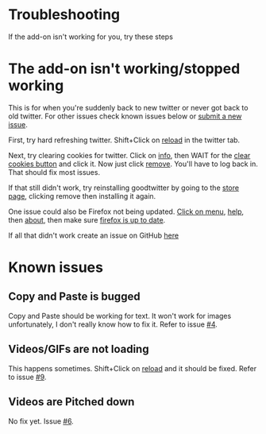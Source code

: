 # Troubleshooting
If the add-on isn't working for you, try these steps

# The add-on isn't working/stopped working
This is for when you're suddenly back to new twitter or never got back to old twitter.
For other issues check known issues below or [submit a new issue](https://github.com/ZusorCode/GoodTwitter/issues).

First, try hard refreshing twitter. Shift+Click on [reload](https://i.imgur.com/Eai0GOG.png) in the twitter tab.

Next, try clearing cookies for twitter. Click on [info](https://i.imgur.com/6Tpv9gY.png),
then WAIT for the [clear cookies button](https://i.imgur.com/VwNMUpm.png) and click it. Now just click [remove](https://i.imgur.com/ZykdWVt.png).
You'll have to log back in. That should fix most issues.

If that still didn't work, try reinstalling goodtwitter by going to the [store page](https://addons.mozilla.org/en-US/firefox/addon/goodtwitter/),
clicking remove then installing it again.

One issue could also be Firefox not being updated. [Click on menu](https://i.imgur.com/kLqsDJD.png), [help](https://i.imgur.com/ADRNJuH.png),
then [about](https://i.imgur.com/DDl1lic.png), then make sure [firefox is up to date](https://i.imgur.com/B53WtWW.png).

If all that didn't work create an issue on GitHub [here](https://github.com/ZusorCode/GoodTwitter/issues)
# Known issues
## Copy and Paste is bugged
Copy and Paste should be working for text. It won't work for images unfortunately, I don't really know how to fix it.
Refer to issue [#4](https://github.com/ZusorCode/GoodTwitter/issues/4).
## Videos/GIFs are not loading
This happens sometimes. Shift+Click on [reload](https://i.imgur.com/Eai0GOG.png) and it should be fixed.
Refer to issue [#9](https://github.com/ZusorCode/GoodTwitter/issues/9).
## Videos are Pitched down
No fix yet. Issue [#6](https://github.com/ZusorCode/GoodTwitter/issues/6).
